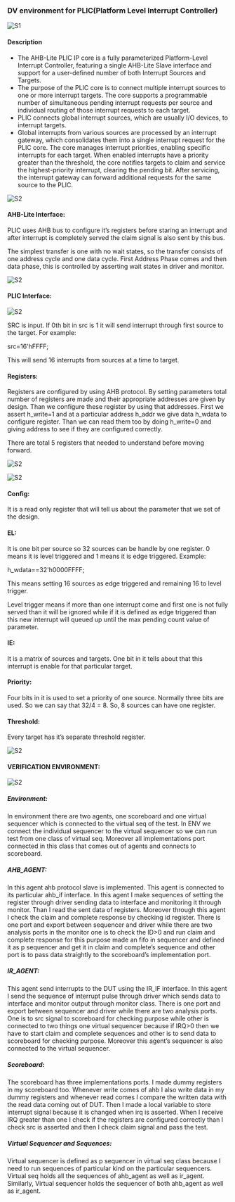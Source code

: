### DV environment for PLIC(Platform Level Interrupt Controller) 

![S1](assets/s1.png)

#### Description

* The AHB-Lite PLIC IP core is a fully parameterized Platform-Level Interrupt Controller,
featuring a single AHB-Lite Slave interface and support for a user-defined number of both
Interrupt Sources and Targets.
* The purpose of the PLIC core is to connect multiple interrupt sources to one or more
interrupt targets. The core supports a programmable number of simultaneous pending
interrupt requests per source and individual routing of those interrupt requests to each
target.
* PLIC connects global interrupt sources, which are usually I/O devices, to interrupt targets.
* Global interrupts from various sources are processed by an interrupt gateway, which consolidates them into a single interrupt request for the PLIC core. The core manages interrupt priorities, enabling specific interrupts for each target. When enabled interrupts have a priority greater than the threshold, the core notifies targets to claim and service the highest-priority interrupt, clearing the pending bit. After servicing, the interrupt gateway can forward additional requests for the same source to the PLIC.

![S2](assets/s2.png)

#### AHB-Lite Interface:

PLIC uses AHB bus to configure it’s registers before staring an interrupt and after interrupt is completely served the claim signal is also sent by this bus. 

The simplest transfer is one with no wait states, so the transfer consists of one address cycle and one data cycle. First Address Phase comes and then data phase, this is controlled by asserting wait states in driver and monitor.

![S2](assets/s3.png)

#### PLIC Interface:


![S2](assets/s4.png)

SRC is input. If 0th bit in src is 1 it will send interrupt through first source to the target. For example:

src=16'hFFFF;

This will send 16 interrupts from sources at a time to target.

#### Registers:

Registers are configured by using AHB protocol. By setting parameters total number of registers are made and their appropriate addresses are given by design. Than we configure these register by using that addresses. First we assert h_write=1 and at a particular address h_addr we give data h_wdata to configure register. Than we can read them too by doing h_write=0 and giving address to see if they are configured correctly.  

There are total 5 registers that needed to understand before moving forward.

![S2](assets/s5.png)


![S2](assets/s6.png)

#### Config:

It is a read only register that will tell us about the parameter that we set of the design.  

#### EL:

It is one bit per source so 32 sources can be handle by one register. 0 means it is level triggered and 1 means it is edge triggered. Example: 

h_wdata==32'h0000FFFF;

This means setting 16 sources as edge triggered and remaining 16 to level trigger.

Level trigger means if more than one interrupt come and first one is not fully served than it will be ignored while if it is defined as edge triggered than this new interrupt will queued up  until the max pending count value of parameter.

#### IE:

It is a matrix of sources and targets. One bit in it tells about that this interrupt is enable for that particular target.

#### Priority:

Four bits in it is used to set a priority of one source. Normally three bits are used. So we can say that 32/4 = 8. So, 8 sources can have one register.

#### Threshold:

Every target has it’s separate threshold register.

![S2](assets/s7.png)

#### VERIFICATION ENVIRONMENT:

![S2](assets/s8.png)

##### Environment:

In environment there are two agents, one scoreboard and one virtual sequencer which is connected to the virtual seq of the test. In ENV we connect the individual sequencer to the virtual sequencer so we can run test from one class of virtual seq. Moreover all implementations port connected in this class that comes out of agents and connects to scoreboard. 

##### AHB_AGENT:

In this agent ahb protocol slave is implemented. This agent is connected to its particular ahb_if interface. In this agent I make sequences of setting the register through driver sending data to interface and monitoring it through monitor. Than I read the sent data of registers. Moreover through this agent I check the claim and complete response by checking id register. There is one port and export between sequencer and driver while there are two analysis ports in the monitor one is to check the ID>0 and run claim and complete response for this purpose made an fifo in sequencer and defined it as p sequencer and get it in claim and complete’s sequence and other port is to pass data straightly to the scoreboard’s implementation port.

##### IR_AGENT:

This agent send interrupts to the DUT using the IR_IF interface. In this agent I send the sequence of interrupt pulse through driver which sends data to interface and monitor output through monitor class. There is one port and export between sequencer and driver while there are two analysis ports. One is to src signal to scoreboard for checking purpose while other is connected to two things one virtual sequencer because if IRQ>0 then we have to start claim and complete sequences and other is to send data to scoreboard for checking purpose. Moreover this agent’s sequencer is also connected to the virtual sequencer.

##### Scoreboard:

The scoreboard has three implementations ports. I made dummy registers in my scoreboard too. Whenever write comes of ahb I also write data in my dummy registers and whenever read comes I compare the written data with the read data coming out of DUT. Then I made a local variable to store interrupt signal because it is changed when irq is asserted. When I receive IRQ greater than one I check if the registers are configured correctly than I check src is asserted and then I check claim signal and pass the test.

##### Virtual Sequencer and Sequences:
Virtual sequencer is defined as p sequencer in virtual seq class because I need to run sequences of particular kind on the particular sequencers. Virtual seq holds all the sequences of ahb_agent as well as ir_agent. Similarly, Virtual sequencer holds the sequencer of both  ahb_agent as well as ir_agent.